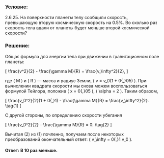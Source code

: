 ###  Условие:

$2.6.25.$ На поверхности планеты телу сообщили скорость, превышающую вторую космическую скорость на $0.5\%.$ Во сколько раз скорость тела вдали от планеты будет меньше второй космической скорости?

###  Решение:

Общая формула для энергии тела при движении в гравитационном поле планеты:

\[
\frac{v^2}{2} - \frac{\gamma M}{R} = \frac{v_\infty^2}{2},
\]

где \( M \) и \( R \) — масса и радиус Земли, \( v = v_0(1 + 0{,}05) \). При вычислении квадрата скорости мы снова можем воспользоваться формулой Тейлора, положив \( x = 0{,}05 \), \( \alpha = 2 \).
Таким образом,

\[
\frac{v_0^2}{2}(1 + 0{,}1) - \frac{\gamma M}{R} = \frac{v_\infty^2}{2}. \tag{1}
\]

С другой стороны, по определению скорости убегания

\[
\frac{v_0^2}{2} - \frac{\gamma M}{R} = 0. \tag{2}
\]

Вычитая $(2)$ из $(1)$ почленно, получаем после некоторых преобразований окончательный ответ: \( v_\infty = 0{,}1 v_0 \).

####  Ответ: В $10$ раз меньше.